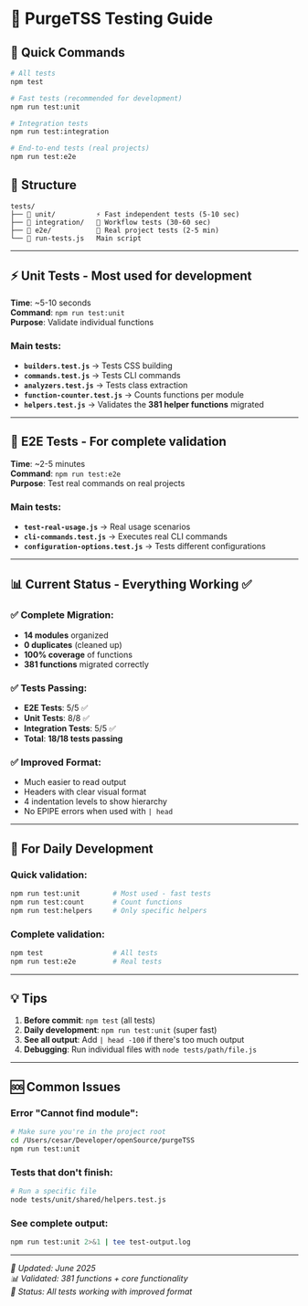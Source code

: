 # 🧪 PurgeTSS Testing Guide

## 🚀 Quick Commands

```bash
# All tests
npm test

# Fast tests (recommended for development)
npm run test:unit

# Integration tests
npm run test:integration

# End-to-end tests (real projects)
npm run test:e2e
```

## 📁 Structure

```
tests/
├── 📁 unit/          ⚡ Fast independent tests (5-10 sec)
├── 📁 integration/   🔄 Workflow tests (30-60 sec)
├── 📁 e2e/           🎯 Real project tests (2-5 min)
└── 🚀 run-tests.js   Main script
```

---

## ⚡ Unit Tests - Most used for development

**Time**: ~5-10 seconds  
**Command**: `npm run test:unit`  
**Purpose**: Validate individual functions

### Main tests:
- **`builders.test.js`** → Tests CSS building
- **`commands.test.js`** → Tests CLI commands
- **`analyzers.test.js`** → Tests class extraction
- **`function-counter.test.js`** → Counts functions per module
- **`helpers.test.js`** → Validates the **381 helper functions** migrated

---

## 🎯 E2E Tests - For complete validation

**Time**: ~2-5 minutes  
**Command**: `npm run test:e2e`  
**Purpose**: Test real commands on real projects

### Main tests:
- **`test-real-usage.js`** → Real usage scenarios
- **`cli-commands.test.js`** → Executes real CLI commands
- **`configuration-options.test.js`** → Tests different configurations

---

## 📊 Current Status - Everything Working ✅

### ✅ Complete Migration:
- **14 modules** organized
- **0 duplicates** (cleaned up)
- **100% coverage** of functions
- **381 functions** migrated correctly

### ✅ Tests Passing:
- **E2E Tests**: 5/5 ✅
- **Unit Tests**: 8/8 ✅
- **Integration Tests**: 5/5 ✅
- **Total**: **18/18 tests passing**

### ✅ Improved Format:
- Much easier to read output
- Headers with clear visual format
- 4 indentation levels to show hierarchy
- No EPIPE errors when used with `| head`

---

## 🔧 For Daily Development

### Quick validation:
```bash
npm run test:unit        # Most used - fast tests
npm run test:count       # Count functions
npm run test:helpers     # Only specific helpers
```

### Complete validation:
```bash
npm test                 # All tests
npm run test:e2e         # Real tests
```

---

## 💡 Tips

1. **Before commit**: `npm test` (all tests)
2. **Daily development**: `npm run test:unit` (super fast)
3. **See all output**: Add `| head -100` if there's too much output
4. **Debugging**: Run individual files with `node tests/path/file.js`

---

## 🆘 Common Issues

### Error "Cannot find module":
```bash
# Make sure you're in the project root
cd /Users/cesar/Developer/openSource/purgeTSS
npm run test:unit
```

### Tests that don't finish:
```bash
# Run a specific file
node tests/unit/shared/helpers.test.js
```

### See complete output:
```bash
npm run test:unit 2>&1 | tee test-output.log
```

---

*📅 Updated: June 2025*  
*📊 Validated: 381 functions + core functionality*  
*🎯 Status: All tests working with improved format*
